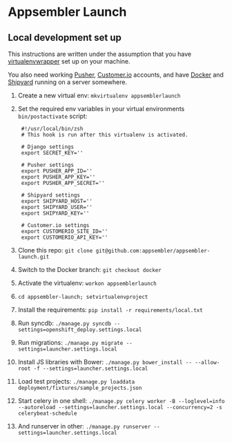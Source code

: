 # Appsembler Launch
## Local development set up

This instructions are written under the assumption that you have [virtualenvwrapper](http://virtualenvwrapper.readthedocs.org/en/latest/) set up on your machine.

You also need working [Pusher](http://pusher.com/), [Customer.io](http://customer.io/) accounts, and have [Docker](http://docker.io) and [Shipyard](http://shipyard-project.com/) running on a server somewhere.

1. Create a new virtual env: `mkvirtualenv appsemblerlaunch`
2. Set the required env variables in your virtual environments `bin/postactivate` script:

		#!/usr/local/bin/zsh
		# This hook is run after this virtualenv is activated.
		
		# Django settings
		export SECRET_KEY=''

		# Pusher settings
		export PUSHER_APP_ID=''
		export PUSHER_APP_KEY=''
		export PUSHER_APP_SECRET=''

		# Shipyard settings
		export SHIPYARD_HOST=''
		export SHIPYARD_USER=''
		export SHIPYARD_KEY=''

		# Customer.io settings
		export CUSTOMERIO_SITE_ID=''
		export CUSTOMERIO_API_KEY=''


3. Clone this repo: `git clone git@github.com:appsembler/appsembler-launch.git`
4. Switch to the Docker branch: `git checkout docker`
5. Activate the virtualenv: `workon appsemblerlaunch`
6. `cd appsembler-launch; setvirtualenvproject`
7. Install the requirements: `pip install -r requirements/local.txt`
8. Run syncdb: `./manage.py syncdb --settings=openshift_deploy.settings.local`
9. Run migrations: `./manage.py migrate --settings=launcher.settings.local`
10. Install JS libraries with Bower: `./manage.py bower_install -- --allow-root -f --settings=launcher.settings.local`
11. Load test projects: `./manage.py loaddata deployment/fixtures/sample_projects.json`
11. Start celery in one shell: `./manage.py celery worker -B --loglevel=info --autoreload --settings=launcher.settings.local --concurrency=2 -s celerybeat-schedule`
12. And runserver in other: `./manage.py runserver --settings=launcher.settings.local`
